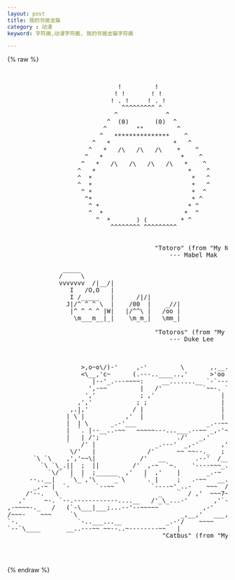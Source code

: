 ```yaml
---
layout: post
title: 我的邻居龙猫
category : 动漫
keyword: 字符画,动漫字符画, 我的邻居龙猫字符画

---
```

{% raw %}
<pre>

                              
                              !         !          
                             ! !       ! !          
                            ! . !     ! . !          
                               ^^^^^^^^^ ^            
                             ^             ^          
                           ^  (0)       (0)  ^       
                          ^        ""         ^       
                         ^   ***************    ^     
                       ^   *                 *   ^    
                      ^   *   /\   /\   /\    *    ^   
                     ^   *                     *    ^
                    ^   *   /\   /\   /\   /\   *    ^
                   ^   *                         *    ^
                   ^  *                           *   ^
                   ^  *                           *   ^
                    ^ *                           *  ^  
                     ^*                           * ^ 
                      ^ *                        * ^
                      ^  *                      *  ^
                        ^  *       ) (         * ^
                            ^^^^^^^^ ^^^^^^^^^ 


                                        "Totoro" (from "My Neighbor Totoro")
                                            --- Mabel Mak

               _____
              /     \
              vvvvvvv  /|__/|
                 I   /O,O   |
                 I /_____   |      /|/|
                J|/^ ^ ^ \  |    /00  |    _//|
                 |^ ^ ^ ^ |W|   |/^^\ |   /oo |
                  \m___m__|_|    \m_m_|   \mm_|

                                        "Totoros" (from "My Neighbor Totoro")
                                            --- Duke Lee



                    >,o~o\/)-'     ,-'         \       ,.__.,-
                    <\__,'c~      (.---..____..,'      >'oo \~)
                       |--'_.---~~~~:     __.......__ `-`---'(
                      ',-~~         |   /'           `~~-. `'       .-~~~~.
                     ','            ; ,'                  |    '~~\  |     `.
                   ,','            ; ;                    |  ,'    | |      |
                 ,.|,'            / |                     |  |     | `.     |
                | \`|           ,'  |                     | _.--,  `. |     `.
                |  | \      _.-'___                   _.--~~,-',    | |      |
                |  `. |--__..-~~   ~~~~~---...___.--~~ _,-'~ ,|     | `.__,--'
                |   | /';                     ./'   _,'     / |_,--~~
                `   /' |                _.---'  _,-'      ,'
                 \/'   |              /'      ~~ ~~--._   ;
       `\ `\    ,','~~\|            /'   __        .--'  /__,   __
         `\ `\_.||  ;  ||         /'  ,-~  `~.    '----~~~_.--~~
           `\/`  |  |  ;______  ,'   |  ,'    |       _.-~  ;               _,
      --..__|    `\_`,'\     _`\     `. |     ;   .-~~   __..----~~~~~      \
       _,-~ |  `-       `--~~          `----~'_..-    ~~~  /                |
     /'--.   \                           _       / ,'  ~~~7~~~~~~~~         |/
   ,'     ~-. `--.------------....__   /'_\_...-'       ,'`-.      /        |-
,-~~~~-._   /   (`-\___|___;...--'--~~~~~            ,-'     |    |         |~
/~~~-    ~~~     `\                            _,__,'   ___,-'    |         |
`-.                `-..___...__            _.-'/    ~~~~          ;         ;
`--`\____       __..---~~ ~~--..~--------~~   |                  ,'       ,'
                                          "Catbus" (from "My Neighbor Totoro")
                                                               --- Dov Sherman

 </pre>
{% endraw %}
